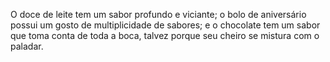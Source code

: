 O doce de leite tem um sabor profundo e viciante; o bolo de aniversário possui um gosto de multiplicidade de sabores; e o chocolate tem um sabor que toma conta de toda a boca, talvez porque seu cheiro se mistura com o paladar.